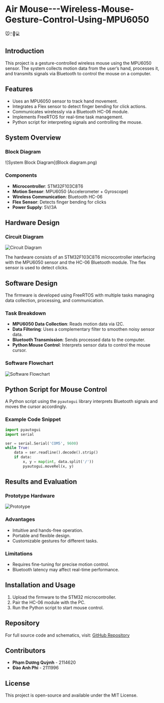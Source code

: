 #  Air Mouse---Wireless-Mouse-Gesture-Control-Using-MPU6050 
🐭🖱️🫱💻
## Introduction
This project is a gesture-controlled wireless mouse using the MPU6050 sensor. The system collects motion data from the user’s hand, processes it, and transmits signals via Bluetooth to control the mouse on a computer.

## Features
- Uses an MPU6050 sensor to track hand movement.
- Integrates a Flex sensor to detect finger bending for click actions.
- Communicates wirelessly via a Bluetooth HC-06 module.
- Implements FreeRTOS for real-time task management.
- Python script for interpreting signals and controlling the mouse.

## System Overview
### Block Diagram
![System Block Diagram](Block diagram.png)

### Components
- **Microcontroller**: STM32F103C8T6
- **Motion Sensor**: MPU6050 (Accelerometer + Gyroscope)
- **Wireless Communication**: Bluetooth HC-06
- **Flex Sensor**: Detects finger bending for clicks
- **Power Supply**: 5V/3A

## Hardware Design
### Circuit Diagram
![Circuit Diagram](images/circuit_diagram.png)

The hardware consists of an STM32F103C8T6 microcontroller interfacing with the MPU6050 sensor and the HC-06 Bluetooth module. The flex sensor is used to detect clicks.

## Software Design
The firmware is developed using FreeRTOS with multiple tasks managing data collection, processing, and communication.

### Task Breakdown
- **MPU6050 Data Collection**: Reads motion data via I2C.
- **Data Filtering**: Uses a complementary filter to smoothen noisy sensor data.
- **Bluetooth Transmission**: Sends processed data to the computer.
- **Python Mouse Control**: Interprets sensor data to control the mouse cursor.

### Software Flowchart
![Software Flowchart](images/software_flowchart.png)

## Python Script for Mouse Control
A Python script using the `pyautogui` library interprets Bluetooth signals and moves the cursor accordingly.

### Example Code Snippet
```python
import pyautogui
import serial

ser = serial.Serial('COM5', 9600)
while True:
    data = ser.readline().decode().strip()
    if data:
        x, y = map(int, data.split('/'))
        pyautogui.moveRel(x, y)
```

## Results and Evaluation
### Prototype Hardware
![Prototype](images/prototype.jpg)

### Advantages
- Intuitive and hands-free operation.
- Portable and flexible design.
- Customizable gestures for different tasks.

### Limitations
- Requires fine-tuning for precise motion control.
- Bluetooth latency may affect real-time performance.

## Installation and Usage
1. Upload the firmware to the STM32 microcontroller.
2. Pair the HC-06 module with the PC.
3. Run the Python script to start mouse control.

## Repository
For full source code and schematics, visit: [GitHub Repository](https://github.com/Anh-phi-ngu-IT-Dien-tu/Nhom_31_lap_trinh_nhung.git)

## Contributors
- **Phạm Dương Quỳnh** - 2114620
- **Đào Anh Phi** - 2111996


## License
This project is open-source and available under the MIT License.

